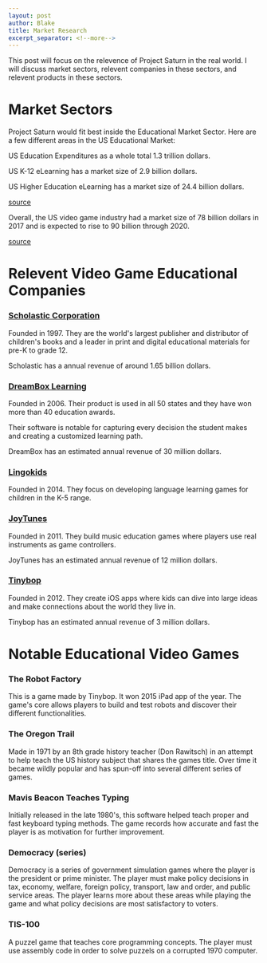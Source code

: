 ```yaml
---
layout: post
author: Blake
title: Market Research
excerpt_separator: <!--more-->
---
```


This post will focus on the relevence of Project Saturn in the real world. I will discuss market sectors, relevent companies in these sectors, and relevent products in these sectors. 

<!--more-->

# Market Sectors

Project Saturn would fit best inside the Educational Market Sector. Here are a few different areas in the US Educational Market:

<!--more-->

US Education Expenditures as a whole total 1.3 trillion dollars.

US K-12 eLearning has a market size of 2.9 billion dollars.

US Higher Education eLearning has a market size of 24.4 billion dollars.

[source](https://medium.com/students-for-the-future/how-big-is-the-education-market-in-the-us-report-from-white-house-91dc313257c5)

<!--more-->

Overall, the US video game industry had a market size of 78 billion dollars in 2017 and is expected to rise to 90 billion through 2020.

[source](https://www.wepc.com/news/video-game-statistics/#video-gaming-industry-overview)


# Relevent Video Game Educational Companies

### [Scholastic Corporation](http://www.scholastic.com/)

Founded in 1997. They are the world's largest publisher and distributor of children's books and a leader in print and digital educational materials for pre-K to grade 12.

<!--more-->

Scholastic has a annual revenue of around 1.65 billion dollars.

### [DreamBox Learning](http://www.dreambox.com/)

Founded in 2006. Their product is used in all 50 states and they have won more than 40 education awards. 

<!--more-->

Their software is notable for capturing every decision the student makes and creating a customized learning path.

<!--more-->

DreamBox has an estimated annual revenue of 30 million dollars.

### [Lingokids](https://www.lingokids.com/)

Founded in 2014. They focus on developing language learning games for children in the K-5 range.

### [JoyTunes](http://www.joytunes.com/)

Founded in 2011. They build music education games where players use real instruments as game controllers. 

<!--more-->

JoyTunes has an estimated annual revenue of 12 million dollars.

### [Tinybop](http://www.tinybop.com/)

Founded in 2012. They create iOS apps where kids can dive into large ideas and make connections about the world they live in.

<!--more-->

Tinybop has an estimated annual revenue of 3 million dollars.

# Notable Educational Video Games

### The Robot Factory

This is a game made by Tinybop. It won 2015 iPad app of the year. The game's core allows players to build and test robots and discover their different functionalities.

### The Oregon Trail

Made in 1971 by an 8th grade history teacher (Don Rawitsch) in an attempt to help teach the US history subject that shares the games title. Over time it became wildly popular and has spun-off into several different series of games. 

### Mavis Beacon Teaches Typing

Initially released in the late 1980's, this software helped teach proper and fast keyboard typing methods. The game records how accurate and fast the player is as motivation for further improvement.

### Democracy (series)

Democracy is a series of government simulation games where the player is the president or prime minister. The player must make policy decisions in tax, economy, welfare, foreign policy, transport, law and order, and public service areas. The player learns more about these areas while playing the game and what policy decisions are most satisfactory to voters.

### TIS-100

A puzzel game that teaches core programming concepts. The player must use assembly code in order to solve puzzels on a corrupted 1970 computer.


